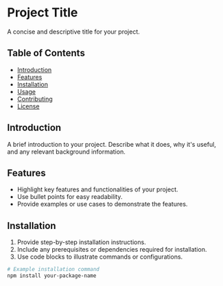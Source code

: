 # Project Title

A concise and descriptive title for your project.

## Table of Contents

- [Introduction](#introduction)
- [Features](#features)
- [Installation](#installation)
- [Usage](#usage)
- [Contributing](#contributing)
- [License](#license)

## Introduction

A brief introduction to your project. Describe what it does, why it's useful, and any relevant background information.

## Features

- Highlight key features and functionalities of your project.
- Use bullet points for easy readability.
- Provide examples or use cases to demonstrate the features.

## Installation

1. Provide step-by-step installation instructions.
2. Include any prerequisites or dependencies required for installation.
3. Use code blocks to illustrate commands or configurations.

```bash
# Example installation command
npm install your-package-name
